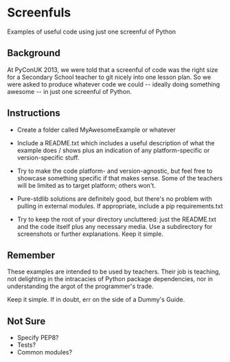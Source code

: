 Screenfuls
==========

Examples of useful code using just one screenful of Python

Background
----------

At PyConUK 2013, we were told that a screenful of code was the right size
for a Secondary School teacher to git nicely into one lesson plan. So
we were asked to produce whatever code we could -- ideally doing something
awesome -- in just one screenful of Python.

Instructions
------------

* Create a folder called MyAwesomeExample or whatever

* Include a README.txt which includes a useful description
  of what the example does / shows plus an indication of any
  platform-specific or version-specific stuff.

* Try to make the code platform- and version-agnostic, but feel
  free to showcase something specific if that makes sense. Some of
  the teachers will be limited as to target platform; others won't.

* Pure-stdlib solutions are definitely good, but there's no problem
  with pulling in external modules. If appropriate, include a pip
  requirements.txt

* Try to keep the root of your directory uncluttered: just the
  README.txt and the code itself plus any necessary media.
  Use a subdirectory for screenshots or further explanations.
  Keep it simple.

Remember
--------

These examples are intended to be used by teachers. Their
job is teaching, not delighting in the intracacies of Python
package dependencies, nor in understanding the argot of the
programmer's trade.

Keep it simple. If in doubt, err on the side of a Dummy's Guide.

Not Sure
--------

* Specify PEP8?
* Tests?
* Common modules?
